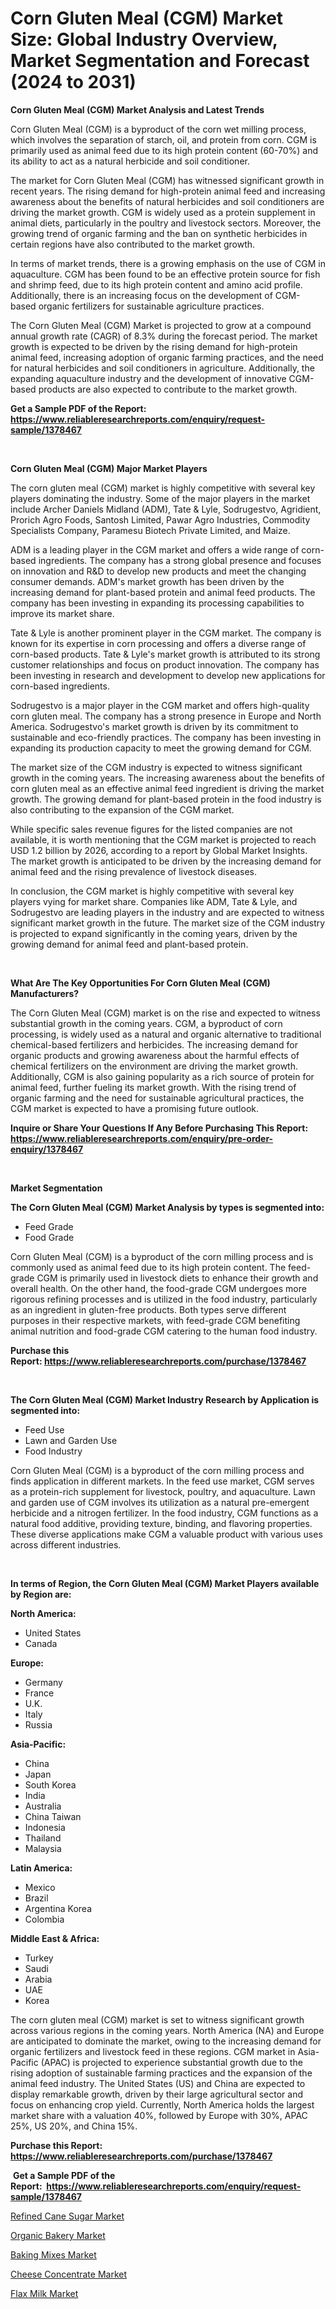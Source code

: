 <p><h1>Corn Gluten Meal (CGM) Market Size: Global Industry Overview, Market Segmentation and Forecast (2024 to 2031)</h1></p><p><strong>Corn Gluten Meal (CGM) Market Analysis and Latest Trends</strong></p>
<p><p>Corn Gluten Meal (CGM) is a byproduct of the corn wet milling process, which involves the separation of starch, oil, and protein from corn. CGM is primarily used as animal feed due to its high protein content (60-70%) and its ability to act as a natural herbicide and soil conditioner.</p><p>The market for Corn Gluten Meal (CGM) has witnessed significant growth in recent years. The rising demand for high-protein animal feed and increasing awareness about the benefits of natural herbicides and soil conditioners are driving the market growth. CGM is widely used as a protein supplement in animal diets, particularly in the poultry and livestock sectors. Moreover, the growing trend of organic farming and the ban on synthetic herbicides in certain regions have also contributed to the market growth.</p><p>In terms of market trends, there is a growing emphasis on the use of CGM in aquaculture. CGM has been found to be an effective protein source for fish and shrimp feed, due to its high protein content and amino acid profile. Additionally, there is an increasing focus on the development of CGM-based organic fertilizers for sustainable agriculture practices.</p><p>The Corn Gluten Meal (CGM) Market is projected to grow at a compound annual growth rate (CAGR) of 8.3% during the forecast period. The market growth is expected to be driven by the rising demand for high-protein animal feed, increasing adoption of organic farming practices, and the need for natural herbicides and soil conditioners in agriculture. Additionally, the expanding aquaculture industry and the development of innovative CGM-based products are also expected to contribute to the market growth.</p></p>
<p><strong>Get a Sample PDF of the Report:&nbsp; <a href="https://www.reliableresearchreports.com/enquiry/request-sample/1378467">https://www.reliableresearchreports.com/enquiry/request-sample/1378467</a></strong></p>
<p>&nbsp;</p>
<p><strong>Corn Gluten Meal (CGM) Major Market Players</strong></p>
<p><p>The corn gluten meal (CGM) market is highly competitive with several key players dominating the industry. Some of the major players in the market include Archer Daniels Midland (ADM), Tate & Lyle, Sodrugestvo, Agridient, Prorich Agro Foods, Santosh Limited, Pawar Agro Industries, Commodity Specialists Company, Paramesu Biotech Private Limited, and Maize.</p><p>ADM is a leading player in the CGM market and offers a wide range of corn-based ingredients. The company has a strong global presence and focuses on innovation and R&D to develop new products and meet the changing consumer demands. ADM's market growth has been driven by the increasing demand for plant-based protein and animal feed products. The company has been investing in expanding its processing capabilities to improve its market share.</p><p>Tate & Lyle is another prominent player in the CGM market. The company is known for its expertise in corn processing and offers a diverse range of corn-based products. Tate & Lyle's market growth is attributed to its strong customer relationships and focus on product innovation. The company has been investing in research and development to develop new applications for corn-based ingredients.</p><p>Sodrugestvo is a major player in the CGM market and offers high-quality corn gluten meal. The company has a strong presence in Europe and North America. Sodrugestvo's market growth is driven by its commitment to sustainable and eco-friendly practices. The company has been investing in expanding its production capacity to meet the growing demand for CGM.</p><p>The market size of the CGM industry is expected to witness significant growth in the coming years. The increasing awareness about the benefits of corn gluten meal as an effective animal feed ingredient is driving the market growth. The growing demand for plant-based protein in the food industry is also contributing to the expansion of the CGM market.</p><p>While specific sales revenue figures for the listed companies are not available, it is worth mentioning that the CGM market is projected to reach USD 1.2 billion by 2026, according to a report by Global Market Insights. The market growth is anticipated to be driven by the increasing demand for animal feed and the rising prevalence of livestock diseases.</p><p>In conclusion, the CGM market is highly competitive with several key players vying for market share. Companies like ADM, Tate & Lyle, and Sodrugestvo are leading players in the industry and are expected to witness significant market growth in the future. The market size of the CGM industry is projected to expand significantly in the coming years, driven by the growing demand for animal feed and plant-based protein.</p></p>
<p>&nbsp;</p>
<p><strong>What Are The Key Opportunities For Corn Gluten Meal (CGM) Manufacturers?</strong></p>
<p><p>The Corn Gluten Meal (CGM) market is on the rise and expected to witness substantial growth in the coming years. CGM, a byproduct of corn processing, is widely used as a natural and organic alternative to traditional chemical-based fertilizers and herbicides. The increasing demand for organic products and growing awareness about the harmful effects of chemical fertilizers on the environment are driving the market growth. Additionally, CGM is also gaining popularity as a rich source of protein for animal feed, further fueling its market growth. With the rising trend of organic farming and the need for sustainable agricultural practices, the CGM market is expected to have a promising future outlook.</p></p>
<p><strong>Inquire or Share Your Questions If Any Before Purchasing This Report: <a href="https://www.reliableresearchreports.com/enquiry/pre-order-enquiry/1378467">https://www.reliableresearchreports.com/enquiry/pre-order-enquiry/1378467</a></strong></p>
<p>&nbsp;</p>
<p><strong>Market Segmentation</strong></p>
<p><strong>The Corn Gluten Meal (CGM) Market Analysis by types is segmented into:</strong></p>
<p><ul><li>Feed Grade</li><li>Food Grade</li></ul></p>
<p><p>Corn Gluten Meal (CGM) is a byproduct of the corn milling process and is commonly used as animal feed due to its high protein content. The feed-grade CGM is primarily used in livestock diets to enhance their growth and overall health. On the other hand, the food-grade CGM undergoes more rigorous refining processes and is utilized in the food industry, particularly as an ingredient in gluten-free products. Both types serve different purposes in their respective markets, with feed-grade CGM benefiting animal nutrition and food-grade CGM catering to the human food industry.</p></p>
<p><strong>Purchase this Report:&nbsp;<a href="https://www.reliableresearchreports.com/purchase/1378467">https://www.reliableresearchreports.com/purchase/1378467</a></strong></p>
<p>&nbsp;</p>
<p><strong>The Corn Gluten Meal (CGM) Market Industry Research by Application is segmented into:</strong></p>
<p><ul><li>Feed Use</li><li>Lawn and Garden Use</li><li>Food Industry</li></ul></p>
<p><p>Corn Gluten Meal (CGM) is a byproduct of the corn milling process and finds application in different markets. In the feed use market, CGM serves as a protein-rich supplement for livestock, poultry, and aquaculture. Lawn and garden use of CGM involves its utilization as a natural pre-emergent herbicide and a nitrogen fertilizer. In the food industry, CGM functions as a natural food additive, providing texture, binding, and flavoring properties. These diverse applications make CGM a valuable product with various uses across different industries.</p></p>
<p>&nbsp;</p>
<p><strong>In terms of Region, the Corn Gluten Meal (CGM) Market Players available by Region are:</strong></p>
<p>
    <p> <strong> North America: </strong>
        <ul>
            <li>United States</li>
            <li>Canada</li>
        </ul>
        </p> 
    <p> <strong> Europe: </strong>
        <ul>
            <li>Germany</li>
            <li>France</li>
            <li>U.K.</li>
            <li>Italy</li>
            <li>Russia</li>
        </ul>
        </p> 
    <p> <strong> Asia-Pacific: </strong>
        <ul>
            <li>China</li>
            <li>Japan</li>
            <li>South Korea</li>
            <li>India</li>
            <li>Australia</li>
            <li>China Taiwan</li>
            <li>Indonesia</li>
            <li>Thailand</li>
            <li>Malaysia</li>
        </ul>
        </p> 
    <p> <strong> Latin America: </strong>
        <ul>
            <li>Mexico</li>
            <li>Brazil</li>
            <li>Argentina Korea</li>
            <li>Colombia</li>
        </ul>
        </p> 
    <p> <strong> Middle East & Africa: </strong>
        <ul>
            <li>Turkey</li>
            <li>Saudi</li>
            <li>Arabia</li>
            <li>UAE</li>
            <li>Korea</li>
        </ul>
    </p>
    </p>
<p><p>The corn gluten meal (CGM) market is set to witness significant growth across various regions in the coming years. North America (NA) and Europe are anticipated to dominate the market, owing to the increasing demand for organic fertilizers and livestock feed in these regions. CGM market in Asia-Pacific (APAC) is projected to experience substantial growth due to the rising adoption of sustainable farming practices and the expansion of the animal feed industry. The United States (US) and China are expected to display remarkable growth, driven by their large agricultural sector and focus on enhancing crop yield. Currently, North America holds the largest market share with a valuation 40%, followed by Europe with 30%, APAC 25%, US 20%, and China 15%.</p></p>
<p><strong>Purchase this Report: <a href="https://www.reliableresearchreports.com/purchase/1378467">https://www.reliableresearchreports.com/purchase/1378467</a></strong></p>
<p>&nbsp;<strong>Get a Sample PDF of the Report:&nbsp;&nbsp;<a href="https://www.reliableresearchreports.com/enquiry/request-sample/1378467">https://www.reliableresearchreports.com/enquiry/request-sample/1378467</a></strong></p>
<p><strong></strong></p>
<p><p><a href="https://github.com/sofayahoo2023/Market-Research-Report-List-2/blob/main/refined-cane-sugar-market.md">Refined Cane Sugar Market</a></p><p><a href="https://github.com/pizolina/Market-Research-Report-List-2/blob/main/organic-bakery-market.md">Organic Bakery Market</a></p><p><a href="https://github.com/lbird53714/Market-Research-Report-List-2/blob/main/baking-mixes-market.md">Baking Mixes Market</a></p><p><a href="https://github.com/mabutironaldo/Market-Research-Report-List-2/blob/main/cheese-concentrate-market.md">Cheese Concentrate Market</a></p><p><a href="https://github.com/vimar16th/Market-Research-Report-List-2/blob/main/flax-milk-market.md">Flax Milk Market</a></p></p>